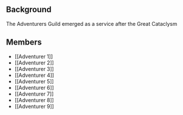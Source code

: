 ## Background

The Adventurers Guild emerged as a service after the Great Cataclysm


## Members

- [[Adventurer 1]]
- [[Adventurer 2]]
- [[Adventurer 3]]
- [[Adventurer 4]]
- [[Adventurer 5]]
- [[Adventurer 6]]
- [[Adventurer 7]]
- [[Adventurer 8]]
- [[Adventurer 9]]
